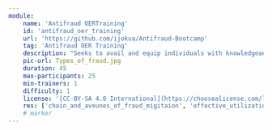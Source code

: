 ```yaml
---
module:
    name: 'Antifraud OERTraining'
    id: 'antifraud_oer_training'     
    url: 'https://github.com/ijokua/Antifraud-Bootcamp'    
    tag: 'Antifraud OER Training'    
    description: "Seeks to avail and equip individuals with knowledgeand isight of online and offline fraud"
    pic-url: Types_of_fraud.jpg
    duration: 45
    max-participants: 25
    min-trainers: 1
    difficulty: 1 
    license: '[CC-BY-SA 4.0 International](https://choosealicense.com/licenses/cc-by-sa-4.0/)'
    res: ['chain_and_aveunes_of_fraud_migitaion', 'effective_utilization_of_media_spaces', 'measures_against_fraud', 'types_of_fraud'  ]       
    # marker
---  
```

